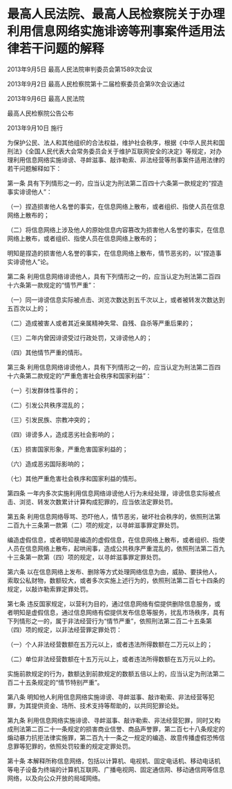 # 最高人民法院、最高人民检察院关于办理利用信息网络实施诽谤等刑事案件适用法律若干问题的解释

2013年9月5日 最高人民法院审判委员会第1589次会议

2013年9月2日 最高人民检察院第十二届检察委员会第9次会议通过

2013年9月6日 最高人民法院

最高人民检察院公告公布

2013年9月10日 施行

<!-- INFO END -->

为保护公民、法人和其他组织的合法权益，维护社会秩序，根据《中华人民共和国刑法》《全国人民代表大会常务委员会关于维护互联网安全的决定》等规定，对办理利用信息网络实施诽谤、寻衅滋事、敲诈勒索、非法经营等刑事案件适用法律的若干问题解释如下：

第一条 具有下列情形之一的，应当认定为刑法第二百四十六条第一款规定的“捏造事实诽谤他人”：

（一）捏造损害他人名誉的事实，在信息网络上散布，或者组织、指使人员在信息网络上散布的；

（二）将信息网络上涉及他人的原始信息内容篡改为损害他人名誉的事实，在信息网络上散布，或者组织、指使人员在信息网络上散布的；

明知是捏造的损害他人名誉的事实，在信息网络上散布，情节恶劣的，以“捏造事实诽谤他人”论。

第二条 利用信息网络诽谤他人，具有下列情形之一的，应当认定为刑法第二百四十六条第一款规定的“情节严重”：

（一）同一诽谤信息实际被点击、浏览次数达到五千次以上，或者被转发次数达到五百次以上的；

（二）造成被害人或者其近亲属精神失常、自残、自杀等严重后果的；

（三）二年内曾因诽谤受过行政处罚，又诽谤他人的；

（四）其他情节严重的情形。

第三条 利用信息网络诽谤他人，具有下列情形之一的，应当认定为刑法第二百四十六条第二款规定的“严重危害社会秩序和国家利益”：

（一）引发群体性事件的；

（二）引发公共秩序混乱的；

（三）引发民族、宗教冲突的；

（四）诽谤多人，造成恶劣社会影响的；

（五）损害国家形象，严重危害国家利益的；

（六）造成恶劣国际影响的；

（七）其他严重危害社会秩序和国家利益的情形。

第四条 一年内多次实施利用信息网络诽谤他人行为未经处理，诽谤信息实际被点击、浏览、转发次数累计计算构成犯罪的，应当依法定罪处罚。

第五条 利用信息网络辱骂、恐吓他人，情节恶劣，破坏社会秩序的，依照刑法第二百九十三条第一款第（二）项的规定，以寻衅滋事罪定罪处罚。

编造虚假信息，或者明知是编造的虚假信息，在信息网络上散布，或者组织、指使人员在信息网络上散布，起哄闹事，造成公共秩序严重混乱的，依照刑法第二百九十三条第一款第（四）项的规定，以寻衅滋事罪定罪处罚。

第六条 以在信息网络上发布、删除等方式处理网络信息为由，威胁、要挟他人，索取公私财物，数额较大，或者多次实施上述行为的，依照刑法第二百七十四条的规定，以敲诈勒索罪定罪处罚。

第七条 违反国家规定，以营利为目的，通过信息网络有偿提供删除信息服务，或者明知是虚假信息，通过信息网络有偿提供发布信息等服务，扰乱市场秩序，具有下列情形之一的，属于非法经营行为“情节严重”，依照刑法第二百二十五条第（四）项的规定，以非法经营罪定罪处罚：

（一）个人非法经营数额在五万元以上，或者违法所得数额在二万元以上的；

（二）单位非法经营数额在十五万元以上，或者违法所得数额在五万元以上的。

实施前款规定的行为，数额达到前款规定的数额五倍以上的，应当认定为刑法第二百二十五条规定的“情节特别严重”。

第八条 明知他人利用信息网络实施诽谤、寻衅滋事、敲诈勒索、非法经营等犯罪，为其提供资金、场所、技术支持等帮助的，以共同犯罪论处。

第九条 利用信息网络实施诽谤、寻衅滋事、敲诈勒索、非法经营犯罪，同时又构成刑法第二百二十一条规定的损害商业信誉、商品声誉罪，第二百七十八条规定的煽动暴力抗拒法律实施罪，第二百九十一条之一规定的编造、故意传播虚假恐怖信息罪等犯罪的，依照处罚较重的规定定罪处罚。

第十条 本解释所称信息网络，包括以计算机、电视机、固定电话机、移动电话机等电子设备为终端的计算机互联网、广播电视网、固定通信网、移动通信网等信息网络，以及向公众开放的局域网络。